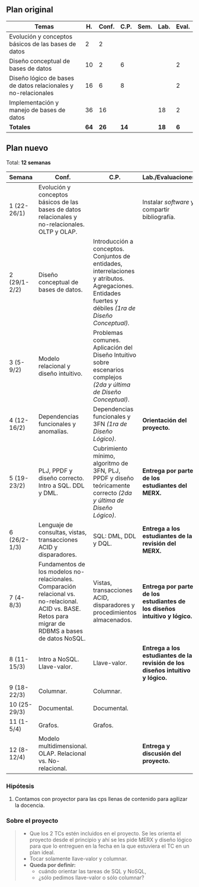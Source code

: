 ## Plan original

| Temas                                                          | H.     | Conf.  | C.P.   | Sem. | Lab.   | Eval. |
| -------------------------------------------------------------- | ------ | ------ | ------ | ---- | ------ | ----- |
| Evolución y conceptos básicos de las bases de datos            | 2      | 2      |        |      |        |       |
| Diseño conceptual de bases de datos                            | 10     | 2      | 6      |      |        | 2     |
| Diseño lógico de bases de datos relacionales y no-relacionales | 16     | 6      | 8      |      |        | 2     |
| Implementación y manejo de bases de datos                      | 36     | 16     |        |      | 18     | 2     |
| **Totales**                                                    | **64** | **26** | **14** |      | **18** | **6** |

## Plan nuevo

Total: **12 semanas**

| Semana       | Conf.                                                                                                                                                   | C.P.                                                                                                                                                   | Lab./Evaluaciones                                                               |
| ------------ | ------------------------------------------------------------------------------------------------------------------------------------------------------- | ------------------------------------------------------------------------------------------------------------------------------------------------------ | ------------------------------------------------------------------------------- |
| 1 (22-26/1)  | Evolución y conceptos básicos de las bases de datos relacionales y no-relacionales. OLTP y OLAP.                                                        |                                                                                                                                                        | Instalar _software_ y compartir bibliografía.                                   |
| 2 (29/1-2/2) | Diseño conceptual de bases de datos.                                                                                                                    | Introducción a conceptos. Conjuntos de entidades, interrelaciones y atributos. Agregaciones. Entidades fuertes y débiles _(1ra de Diseño Conceptual)._ |                                                                                 |
| 3 (5-9/2)    | Modelo relacional y diseño intuitivo.                                                                                                                   | Problemas comunes. Aplicación del Diseño Intuitivo sobre escenarios complejos _(2da y última de Diseño Conceptual)_.                                   |                                                                                 |
| 4 (12-16/2)  | Dependencias funcionales y anomalías.                                                                                                                   | Dependencias funcionales y 3FN _(1ra de Diseño Lógico)_.                                                                                               | **Orientación del proyecto.**                                                   |
| 5 (19-23/2)  | PLJ, PPDF y diseño correcto. Intro a SQL. DDL y DML.                                                                                                    | Cubrimiento mínimo, algoritmo de 3FN, PLJ, PPDF y diseño teóricamente correcto _(2da y última de Diseño Lógico)_.                                      | **Entrega por parte de los estudiantes del MERX.**                              |
| 6 (26/2-1/3) | Lenguaje de consultas, vistas, transacciones ACID y disparadores.                                                                                       | SQL: DML, DDL y DQL.                                                                                                                                   | **Entrega a los estudiantes de la revisión del MERX.**                          |
| 7 (4-8/3)    | Fundamentos de los modelos no-relacionales. Comparación relacional vs. no-relacional. ACID vs. BASE. Retos para migrar de RDBMS a bases de datos NoSQL. | Vistas, transacciones ACID, disparadores y procedimientos almacenados.                                                                                 | **Entrega por parte de los estudiantes de los diseños intuitivo y lógico.**     |
| 8 (11-15/3)  | Intro a NoSQL. Llave-valor.                                                                                                                             | Llave-valor.                                                                                                                                           | **Entrega a los estudiantes de la revisión de los diseños intuitivo y lógico.** |
| 9 (18-22/3)  | Columnar.                                                                                                                                               | Columnar.                                                                                                                                              |                                                                                 |
| 10 (25-29/3) | Documental.                                                                                                                                             | Documental.                                                                                                                                            |
| 11 (1-5/4)   | Grafos.                                                                                                                                                 | Grafos.                                                                                                                                                |
| 12 (8-12/4)  | Modelo multidimensional. OLAP. Relacional vs. No-relacional.                                                                                            |                                                                                                                                                        | **Entrega y discusión del proyecto.**                                           |

### Hipótesis

1. Contamos con proyector para las cps llenas de contenido para agilizar la docencia.

### Sobre el proyecto

> - Que los 2 TCs estén incluidos en el proyecto. Se les orienta el proyecto desde el principio y ahí se les pide MERX y diseño lógico para que lo entreguen en la fecha en la que estuviera el TC en un plan ideal.
> - Tocar solamente llave-valor y columnar.
> - **Queda por definir:**
>   - cuándo orientar las tareas de SQL y NoSQL,
>   - ¿sólo pedimos llave-valor o sólo columnar?
